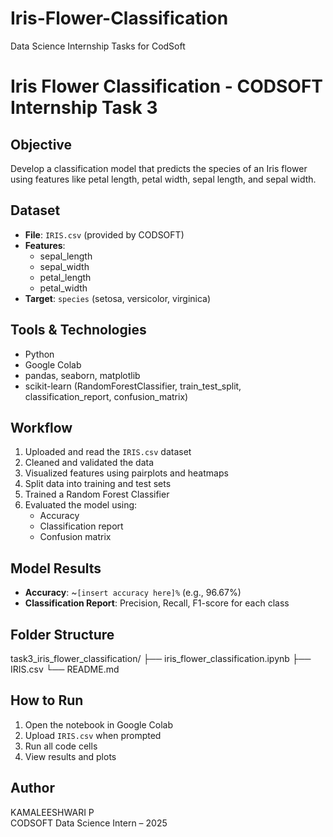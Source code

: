 # Iris-Flower-Classification
Data Science Internship Tasks for CodSoft
# Iris Flower Classification - CODSOFT Internship Task 3

## Objective
Develop a classification model that predicts the species of an Iris flower using features like petal length, petal width, sepal length, and sepal width.

## Dataset
- **File**: `IRIS.csv` (provided by CODSOFT)
- **Features**:
  - sepal_length
  - sepal_width
  - petal_length
  - petal_width
- **Target**: `species` (setosa, versicolor, virginica)

## Tools & Technologies
- Python
- Google Colab
- pandas, seaborn, matplotlib
- scikit-learn (RandomForestClassifier, train_test_split, classification_report, confusion_matrix)

## Workflow
1. Uploaded and read the `IRIS.csv` dataset
2. Cleaned and validated the data
3. Visualized features using pairplots and heatmaps
4. Split data into training and test sets
5. Trained a Random Forest Classifier
6. Evaluated the model using:
   - Accuracy
   - Classification report
   - Confusion matrix

## Model Results
- **Accuracy**: ~`[insert accuracy here]%` (e.g., 96.67%)
- **Classification Report**: Precision, Recall, F1-score for each class

## Folder Structure
task3_iris_flower_classification/
├── iris_flower_classification.ipynb
├── IRIS.csv
└── README.md

## How to Run
1. Open the notebook in Google Colab
2. Upload `IRIS.csv` when prompted
3. Run all code cells
4. View results and plots

## Author
KAMALEESHWARI P  
CODSOFT Data Science Intern – 2025
